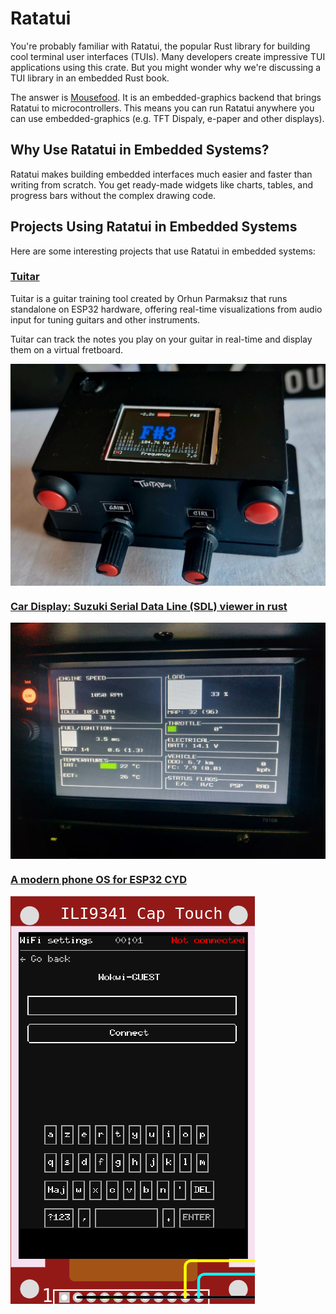 # Ratatui

You're probably familiar with Ratatui, the popular Rust library for building cool terminal user interfaces (TUIs). Many developers create impressive TUI applications using this crate. But you might wonder why we're discussing a TUI library in an embedded Rust book.

The answer is [Mousefood](https://github.com/j-g00da/mousefood).  It is an embedded-graphics backend that brings Ratatui to microcontrollers. This means you can run Ratatui anywhere you can use embedded-graphics (e.g. TFT Dispaly, e-paper and other displays).

## Why Use Ratatui in Embedded Systems?

Ratatui makes building embedded interfaces much easier and faster than writing from scratch. You get ready-made widgets like charts, tables, and progress bars without the complex drawing code.

## Projects Using Ratatui in Embedded Systems

Here are some interesting projects that use Ratatui in embedded systems:

### [Tuitar](https://github.com/orhun/tuitar)

Tuitar is a guitar training tool created by Orhun Parmaksız that runs standalone on ESP32 hardware, offering real-time visualizations from audio input for tuning guitars and other instruments. 

Tuitar can track the notes you play on your guitar in real-time and display them on a virtual fretboard.

<img style="display: block; margin: auto;" src="./images/tuitar-embedded-rust-ratatui.jpg" alt="Tuitar"/>

### [Car Display: Suzuki Serial Data Line (SDL) viewer in rust](https://github.com/thatdevsherry/suzui-rs)

<img style="display: block; margin: auto;" src="./images/embedded-rust-ratatui-car-display.jpeg" alt="Ratatui in Car Display"/>

### [A modern phone OS for ESP32 CYD](https://github.com/Julien-cpsn/Phone-OS)

![Phone OS for ESP32  CYD](phone-os-embedded-rust-ratatui-mousefood.png)

